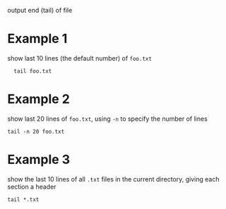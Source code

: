 output end (tail) of file

# Example 1
show last 10 lines (the default number) of `foo.txt`
```
  tail foo.txt
  ```

# Example 2
show last 20 lines of `foo.txt`, using `-n` to specify the number of lines
```
tail -n 20 foo.txt
```

# Example 3
show the last 10 lines of all `.txt` files in the current directory, giving each section a header
```
tail *.txt
```
